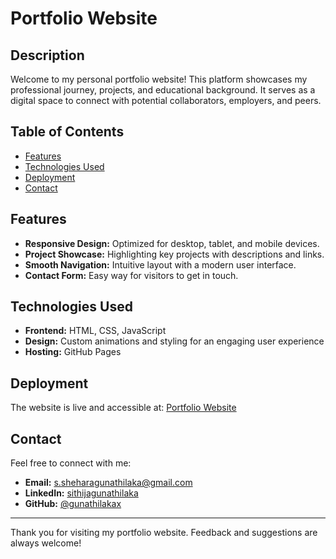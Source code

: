 # Portfolio Website

## Description
Welcome to my personal portfolio website! This platform showcases my professional journey, projects, and educational background. It serves as a digital space to connect with potential collaborators, employers, and peers.

## Table of Contents
- [Features](#features)
- [Technologies Used](#technologies-used)
- [Deployment](#deployment)
- [Contact](#contact)

## Features
- **Responsive Design:** Optimized for desktop, tablet, and mobile devices.
- **Project Showcase:** Highlighting key projects with descriptions and links.
- **Smooth Navigation:** Intuitive layout with a modern user interface.
- **Contact Form:** Easy way for visitors to get in touch.

## Technologies Used
- **Frontend:** HTML, CSS, JavaScript
- **Design:** Custom animations and styling for an engaging user experience
- **Hosting:** GitHub Pages

## Deployment
The website is live and accessible at: [Portfolio Website](https://gunathilakax.github.io/portfolio-website)

## Contact
Feel free to connect with me:
- **Email:** [s.sheharagunathilaka@gmail.com](mailto:s.sheharagunathilaka@gmail.com)
- **LinkedIn:** [sithijagunathilaka](https://linkedin.com/in/sithijagunathilaka)
- **GitHub:** [@gunathilakax](https://github.com/gunathilakax)

---
Thank you for visiting my portfolio website. Feedback and suggestions are always welcome!


